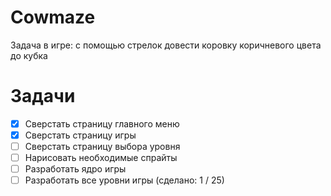 # Cowmaze

Задача в игре: с помощью стрелок довести коровку коричневого цвета до кубка

# Задачи

- [X] Сверстать страницу главного меню
- [X] Сверстать страницу игры
- [ ] Сверстать страницу выбора уровня
- [ ] Нарисовать необходимые спрайты
- [ ] Разработать ядро игры
- [ ] Разработать все уровни игры (сделано: 1 / 25)